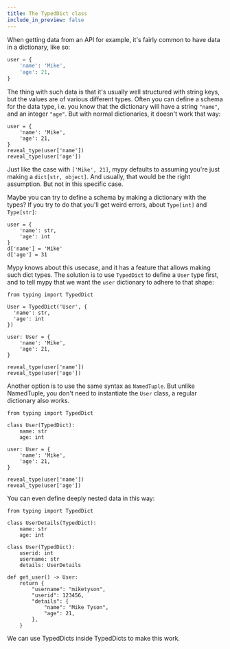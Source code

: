 ```yaml
---
title: The TypedDict class
include_in_preview: false
---
```


When getting data from an API for example, it's fairly common to have data in a
dictionary, like so:

```python
user = {
    'name': 'Mike',
    'age': 21,
}
```

The thing with such data is that it's usually well structured with string keys,
but the values are of various different types. Often you can define a schema for
the data type, i.e. you know that the dictionary will have a string `"name"`,
and an integer `"age"`. But with normal dictionaries, it doesn't work that way:

```{.python .example .mypy-strict}
user = {
    'name': 'Mike',
    'age': 21,
}
reveal_type(user['name'])
reveal_type(user['age'])
```

Just like the case with `['Mike', 21]`, mypy defaults to assuming you're just
making a `dict[str, object]`. And usually, that would be the right assumption.
But not in this specific case.

Maybe you can try to define a schema by making a dictionary with the types? If
you try to do that you'll get weird errors, about `Type[int]` and `Type[str]`:

```{.python .example .mypy-strict}
user = {
    'name': str,
    'age': int
}
d['name'] = 'Mike'
d['age'] = 31
```

Mypy knows about this usecase, and it has a feature that allows making such dict
types. The solution is to use `TypedDict` to define a `User` type first, and to
tell mypy that we want the `user` dictionary to adhere to that shape:

```{.python .example .mypy-strict}
from typing import TypedDict

User = TypedDict('User', {
  'name': str,
  'age': int
})

user: User = {
    'name': 'Mike',
    'age': 21,
}

reveal_type(user['name'])
reveal_type(user['age'])
```

Another option is to use the same syntax as `NamedTuple`. But unlike NamedTuple,
you don't need to instantiate the `User` class, a regular dictionary also works.

```{.python .example .mypy-strict}
from typing import TypedDict

class User(TypedDict):
    name: str
    age: int

user: User = {
    'name': 'Mike',
    'age': 21,
}

reveal_type(user['name'])
reveal_type(user['age'])
```

You can even define deeply nested data in this way:

```{.python .example .mypy-strict}
from typing import TypedDict

class UserDetails(TypedDict):
    name: str
    age: int

class User(TypedDict):
    userid: int
    username: str
    details: UserDetails

def get_user() -> User:
    return {
        "username": "miketyson",
        "userid": 123456,
        "details": {
            "name": "Mike Tyson",
            "age": 21,
        },
    }
```

We can use TypedDicts inside TypedDicts to make this work.
